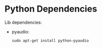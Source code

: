 # Python Dependencies
Lib dependencies:
- pyaudio:
    ```
    sudo apt-get install python-pyaudio
    ```
